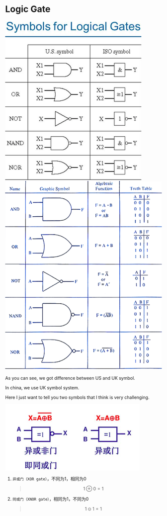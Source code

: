 # Logic Gate

![](../.gitbook/assets/logic%20gate.png) ![](../.gitbook/assets/logic_gate_2%20%281%29.png)

As you can see, we got difference between US and UK symbol.

In china, we use UK symbol system.

Here I just want to tell you two symbols that I think is very challenging.

![](../.gitbook/assets/xnor_or_xor_gate%20%281%29.png)

1. `异或门（XOR gate）`，不同为1，相同为0

   > $$1 \oplus 0 = 1$$

2. `同或门（XNOR gate）`，相同为1，不同为0

   > $$1 \odot 1 = 1$$

